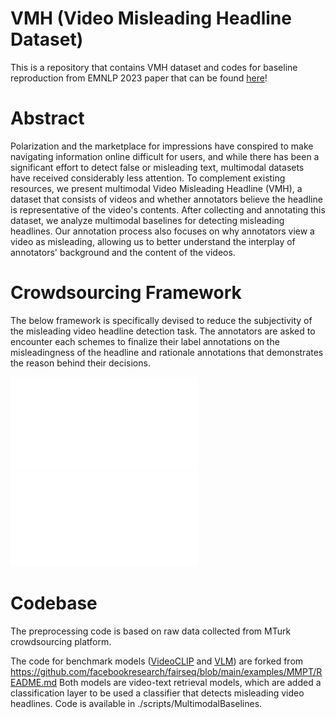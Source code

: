 # VMH (Video Misleading Headline Dataset)

This is a repository that contains VMH dataset and codes for baseline reproduction from EMNLP 2023 paper that can be found [here](https://arxiv.org/abs/2310.13859)! 

# Abstract
Polarization and the marketplace for impressions have conspired to make navigating information online difficult for users, and while there has been a significant effort to detect false or misleading text, multimodal datasets have received considerably less attention. To complement existing resources, we present multimodal Video Misleading Headline (VMH), a dataset that consists of videos and whether annotators believe the headline is representative of the video's contents. After collecting and annotating this dataset, we analyze multimodal baselines for detecting misleading headlines. Our annotation process also focuses on why annotators view a video as misleading, allowing us to better understand the interplay of annotators' background and the content of the videos.

# Crowdsourcing Framework
The below framework is specifically devised to reduce the subjectivity of the misleading video headline detection task. The annotators are asked to encounter each schemes to finalize their label annotations on the misleadingness of the headline and rationale annotations that demonstrates the reason behind their decisions. 

![Alt label_diagram_final.pdf](./label_diagram_final.pdf)
![Alt rationale_diagram_final.pdf](./rationale_diagram_final.pdf)

# Codebase
The preprocessing code is based on raw data collected from MTurk crowdsourcing platform.

The code for benchmark models ([VideoCLIP](https://aclanthology.org/2021.emnlp-main.544/) and [VLM](https://aclanthology.org/2021.findings-acl.370/)) are forked from https://github.com/facebookresearch/fairseq/blob/main/examples/MMPT/README.md
Both models are video-text retrieval models, which are added a classification layer to be used a classifier that detects misleading video headlines. 
Code is available in ./scripts/MultimodalBaselines.


